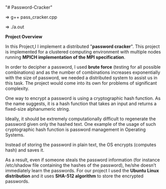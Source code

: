 "# Password-Cracker" 

=> g++ pass_cracker.cpp

=> ./a.out

**Project Overview**

In this Project,I I implement a distributed "**password cracker**". This project is  implemented for 
a clustered computing environment with multiple nodes running **MPICH implementation of the MPI 
specification**. 

In order to decipher a password, I used **brute force** (testing for all possible combinations) and as 
the number of combinations increases exponentially with the size of password, we needed a distributed 
system to assist us in this task. The project would come into its own for problems of significant complexity.

One way to encrypt a password is using a cryptographic hash function. As the name suggests, it 
is a hash function that takes an input and returns a fixed-size alphanumeric string. 

Ideally, it should be extremely computationally difficult to regenerate the password given 
only the hashed text. One example of the usage of such cryptographic hash function is password
management in Operating Systems. 

Instead of storing the password in plain text, the OS encrypts (computes hash) and saves it. 

As a result, even if someone steals the password information (for instance /etc/shadow file 
containing the hashes of the password), he/she doesn’t immediately learn the passwords. 
For our project I used the **Ubuntu Linux distribution** and it uses **SHA-512 algorithm** to store 
the encrypted passwords. 
